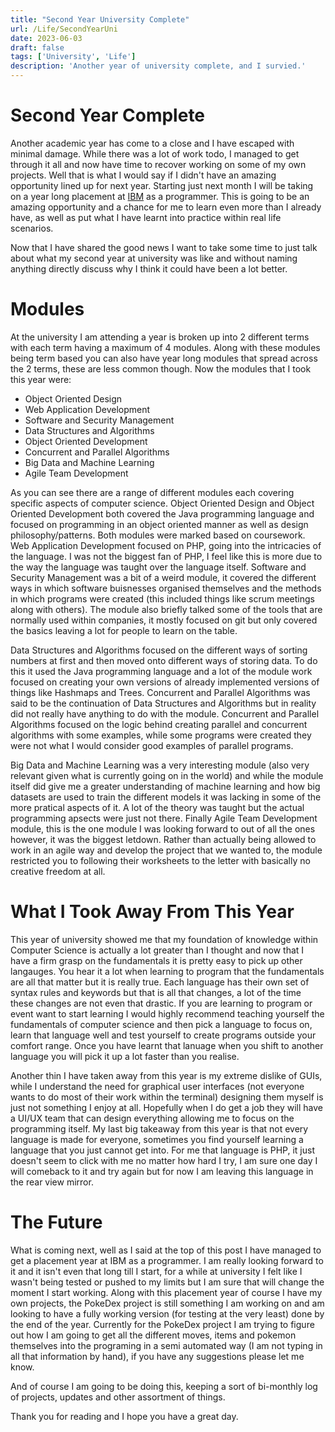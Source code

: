 ```yaml
---
title: "Second Year University Complete"
url: /Life/SecondYearUni
date: 2023-06-03
draft: false
tags: ['University', 'Life']
description: 'Another year of university complete, and I survied.'
---
```


# Second Year Complete 
Another academic year has come to a close and I have escaped with minimal damage. While there was a lot of work todo, I managed to get through it all and now have time to recover working on some of my own projects. Well that is what I would say if I didn't have an amazing opportunity lined up for next year. Starting just next month I will be taking on a year long placement at [IBM](https://www.ibm.com/uk-en) as a programmer. This is going to be an amazing opportunity and a chance for me to learn even more than I already have, as well as put what I have learnt into practice within real life scenarios. 

Now that I have shared the good news I want to take some time to just talk about what my second year at university was like and without naming anything directly discuss why I think it could have been a lot better.

# Modules 
At the university I am attending a year is broken up into 2 different terms with each term having a maximum of 4 modules. Along with these modules being term based you can also have year long modules that spread across the 2 terms, these are less common though. Now the modules that I took this year were:
* Object Oriented Design
* Web Application Development
* Software and Security Management 
* Data Structures and Algorithms 
* Object Oriented Development 
* Concurrent and Parallel Algorithms
* Big Data and Machine Learning
* Agile Team Development 

As you can see there are a range of different modules each covering specific aspects of computer science. Object Oriented Design and Object Oriented Development both covered the Java programming language and focused on programming in an object oriented manner as well as design philosophy/patterns. Both modules were marked based on coursework. Web Application Development focused on PHP, going into the intricacies of the language. I was not the biggest fan of PHP, I feel like this is more due to the way the language was taught over the language itself. Software and Security Management was a bit of a weird module, it covered the different ways in which software buisnesses organised themselves and the methods in which programs were created (this included things like scrum meetings along with others). The module also briefly talked some of the tools that are normally used within companies, it mostly focused on git but only covered the basics leaving a lot for people to learn on the table.

Data Structures and Algorithms focused on the different ways of sorting numbers at first and then moved onto different ways of storing data. To do this it used the Java programming language and a lot of the module work focused on creating your own versions of already implemented versions of things like Hashmaps and Trees. Concurrent and Parallel Algorithms was said to be the continuation of Data Structures and Algorithms but in reality did not really have anything to do with the module. Concurrent and Parallel Algorithms focused on the logic behind creating parallel and concurrent algorithms with some examples, while some programs were created they were not what I would consider good examples of parallel programs. 

Big Data and Machine Learning was a very interesting module (also very relevant given what is currently going on in the world) and while the module itself did give me a greater understanding of machine learning and how big datasets are used to train the different models it was lacking in some of the more pratical aspects of it. A lot of the theory was taught but the actual programming apsects were just not there. Finally Agile Team Development module, this is the one module I was looking forward to out of all the ones however, it was the biggest letdown. Rather than actually being allowed to work in an agile way and develop the project that we wanted to, the module restricted you to following their worksheets to the letter with basically no creative freedom at all. 

# What I Took Away From This Year
This year of university showed me that my foundation of knowledge within Computer Science is actually a lot greater than I thought and now that I have a firm grasp on the fundamentals it is pretty easy to pick up other langauges. You hear it a lot when learning to program that the fundamentals are all that matter but it is really true. Each language has their own set of syntax rules and keywords but that is all that changes, a lot of the time these changes are not even that drastic. If you are learning to program or event want to start learning I would highly recommend teaching yourself the fundamentals of computer science and then pick a language to focus on, learn that language well and test yourself to create programs outside your comfort range. Once you have learnt that lanuage when you shift to another language you will pick it up a lot faster than you realise.

Another thin I have taken away from this year is my extreme dislike of GUIs, while I understand the need for graphical user interfaces (not everyone wants to do most of their work within the terminal) designing them myself is just not something I enjoy at all. Hopefully when I do get a job they will have a UI/UX team that can design everything allowing me to focus on the programming itself. My last big takeaway from this year is that not every language is made for everyone, sometimes you find yourself learning a language that you just cannot get into. For me that language is PHP, it just doesn't seem to click with me no matter how hard I try, I am sure one day I will comeback to it and try again but for now I am leaving this language in the rear view mirror.

# The Future
What is coming next, well as I said at the top of this post I have managed to get a placement year at IBM as a programmer. I am really looking forward to it and it isn't even that long till I start, for a while at university I felt like I wasn't being tested or pushed to my limits but I am sure that will change the moment I start working. Along with this placement year of course I have my own projects, the PokeDex project is still something I am working on and am looking to have a fully working version (for testing at the very least) done by the end of the year. Currently for the PokeDex project I am trying to figure out how I am going to get all the different moves, items and pokemon themselves into the programing in a semi automated way (I am not typing in all that information by hand), if you have any suggestions please let me know.

And of course I am going to be doing this, keeping a sort of bi-monthly log of projects, updates and other assortment of things. 

Thank you for reading and I hope you have a great day.